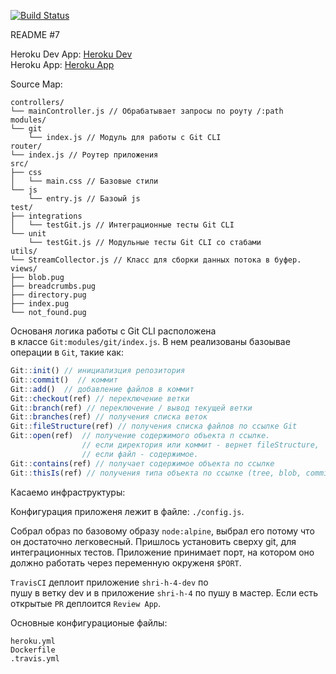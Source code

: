 [![Build Status](https://travis-ci.org/dezmound/y.h.4.svg?branch=dev)](https://travis-ci.org/dezmound/y.h.4)   

README #7

Heroku Dev App: [Heroku Dev](https://shri-h-4-dev.herokuapp.com)   
Heroku App: [Heroku App](https://shri-h-4.herokuapp.com)

Source Map:
```
controllers/
└── mainController.js // Обрабатывает запросы по роуту /:path
modules/
└── git
    └── index.js // Модуль для работы с Git CLI
router/
└── index.js // Роутер приложения
src/
├── css
│   └── main.css // Базовые стили
└── js
    └── entry.js // Базоый js
test/
├── integrations
│   └── testGit.js // Интеграционные тесты Git CLI
└── unit
    └── testGit.js // Модульные тесты Git CLI со стабами
utils/
└── StreamCollector.js // Класс для сборки данных потока в буфер.
views/
├── blob.pug
├── breadcrumbs.pug
├── directory.pug
├── index.pug
└── not_found.pug

```

Основаня логика работы с Git CLI расположена   
в классе `Git:modules/git/index.js`.
В нем реализованы базоывае операции в `Git`, такие как:
```javascript
Git::init() // инициализция репозитория
Git::commit()  // коммит
Git::add()  // добавление файлов в коммит
Git::checkout(ref) // переключение ветки
Git::branch(ref) // переключение / вывод текущей ветки
Git::branches(ref) // получения списка веток
Git::fileStructure(ref) // получения списка файлов по ссылке Git
Git::open(ref)  // получение содержимого объекта п ссылке.
                // если директория или коммит - вернет fileStructure,
                // если файл - содержимое.
Git::contains(ref) // получает содержимое объекта по ссылке
Git::thisIs(ref) // получения типа объекта по ссылке (tree, blob, commit)
```

Касаемо инфраструктуры:

Конфигурация приложеня лежит в файле: `./config.js`.

Собрал образ по базовому образу `node:alpine`,
выбрал его потому что он достаточно легковесный.
Пришлось установить сверху git, для интеграционных тестов.
Приложение принимает порт, на котором оно должно работать
через переменную окруженя `$PORT`.

`TravisCI` деплоит приложение `shri-h-4-dev` по   
пушу в ветку dev и в приложение `shri-h-4` по пушу в мастер.
Если есть открытые `PR` деплоится `Review App`.

Основные конфигурационые файлы:
```
heroku.yml
Dockerfile
.travis.yml
```
